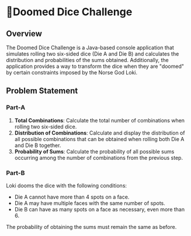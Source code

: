 # 🎲Doomed Dice Challenge

## Overview

The Doomed Dice Challenge is a Java-based console application that simulates rolling two six-sided dice (Die A and Die B) and calculates the distribution and probabilities of the sums obtained. Additionally, the application provides a way to transform the dice when they are "doomed" by certain constraints imposed by the Norse God Loki.

## Problem Statement

### Part-A

1. **Total Combinations**: Calculate the total number of combinations when rolling two six-sided dice.
2. **Distribution of Combinations**: Calculate and display the distribution of all possible combinations that can be obtained when rolling both Die A and Die B together.
3. **Probability of Sums**: Calculate the probability of all possible sums occurring among the number of combinations from the previous step.

### Part-B

Loki dooms the dice with the following conditions:
- Die A cannot have more than 4 spots on a face.
- Die A may have multiple faces with the same number of spots.
- Die B can have as many spots on a face as necessary, even more than 6.

The probability of obtaining the sums must remain the same as before.
